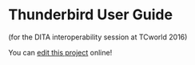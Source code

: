 # Thunderbird User Guide

(for the DITA interoperability session at TCworld 2016)

You can [edit this project](https://www.oxygenxml.com/webapp-demo-aws/app/oxygen.html?url=github%3A%2F%2FgetFileContent%2Fgeorgebina%2Ftekom-dita-demo-doc-source%2Foxygen%2FThunderbird_Basic%2FUser_Guide.ditamap) online!


